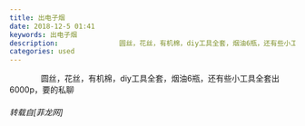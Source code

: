 ```yaml
---
title: 出电子烟
date: 2018-12-5 01:41
keywords: 出电子烟
description:               圆丝，花丝，有机棉，diy工具全套，烟油6瓶，还有些小工具全套出6000p，要的私聊
categories: used
---
```

<td class="t_f" id="postmessage_2409016">

              圆丝，花丝，有机棉，diy工具全套，烟油6瓶，还有些小工具全套出6000p，要的私聊</td>
###### 转载自[菲龙网]